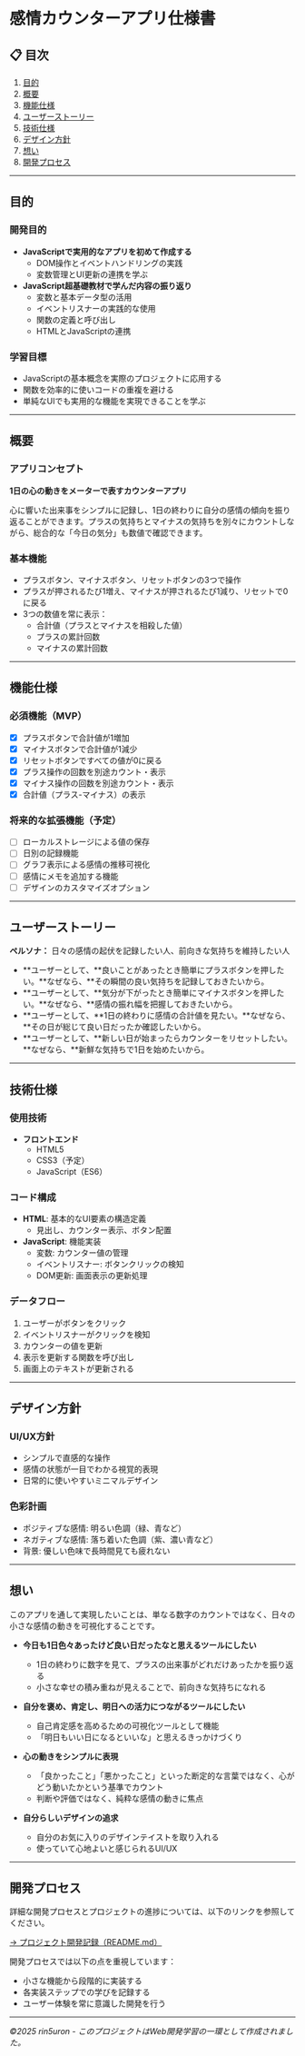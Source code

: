 # 感情カウンターアプリ仕様書

## 📋 目次
1. [目的](#目的)
2. [概要](#概要)
3. [機能仕様](#機能仕様)
4. [ユーザーストーリー](#ユーザーストーリー)
5. [技術仕様](#技術仕様)
6. [デザイン方針](#デザイン方針)
7. [想い](#想い)
8. [開発プロセス](#開発プロセス)

---

## 目的

### 開発目的
- **JavaScriptで実用的なアプリを初めて作成する**
  - DOM操作とイベントハンドリングの実践
  - 変数管理とUI更新の連携を学ぶ
- **JavaScript超基礎教材で学んだ内容の振り返り**
  - 変数と基本データ型の活用
  - イベントリスナーの実践的な使用
  - 関数の定義と呼び出し
  - HTMLとJavaScriptの連携

### 学習目標
- JavaScriptの基本概念を実際のプロジェクトに応用する
- 関数を効率的に使いコードの重複を避ける
- 単純なUIでも実用的な機能を実現できることを学ぶ

---

## 概要

### アプリコンセプト
**1日の心の動きをメーターで表すカウンターアプリ**

心に響いた出来事をシンプルに記録し、1日の終わりに自分の感情の傾向を振り返ることができます。プラスの気持ちとマイナスの気持ちを別々にカウントしながら、総合的な「今日の気分」も数値で確認できます。

### 基本機能
- プラスボタン、マイナスボタン、リセットボタンの3つで操作
- プラスが押されるたび1増え、マイナスが押されるたび1減り、リセットで0に戻る
- 3つの数値を常に表示：
  - 合計値（プラスとマイナスを相殺した値）
  - プラスの累計回数
  - マイナスの累計回数

---

## 機能仕様

### 必須機能（MVP）
- [x] プラスボタンで合計値が1増加
- [x] マイナスボタンで合計値が1減少
- [x] リセットボタンですべての値が0に戻る
- [x] プラス操作の回数を別途カウント・表示
- [x] マイナス操作の回数を別途カウント・表示
- [x] 合計値（プラス-マイナス）の表示

### 将来的な拡張機能（予定）
- [ ] ローカルストレージによる値の保存
- [ ] 日別の記録機能
- [ ] グラフ表示による感情の推移可視化
- [ ] 感情にメモを追加する機能
- [ ] デザインのカスタマイズオプション

---

## ユーザーストーリー

**ペルソナ：** 日々の感情の起伏を記録したい人、前向きな気持ちを維持したい人

- **ユーザーとして、**良いことがあったとき簡単にプラスボタンを押したい。**なぜなら、**その瞬間の良い気持ちを記録しておきたいから。
- **ユーザーとして、**気分が下がったとき簡単にマイナスボタンを押したい。**なぜなら、**感情の振れ幅を把握しておきたいから。
- **ユーザーとして、**1日の終わりに感情の合計値を見たい。**なぜなら、**その日が総じて良い日だったか確認したいから。
- **ユーザーとして、**新しい日が始まったらカウンターをリセットしたい。**なぜなら、**新鮮な気持ちで1日を始めたいから。

---

## 技術仕様

### 使用技術
- **フロントエンド**
  - HTML5
  - CSS3（予定）
  - JavaScript（ES6）

### コード構成
- **HTML**: 基本的なUI要素の構造定義
  - 見出し、カウンター表示、ボタン配置
- **JavaScript**: 機能実装
  - 変数: カウンター値の管理
  - イベントリスナー: ボタンクリックの検知
  - DOM更新: 画面表示の更新処理

### データフロー
1. ユーザーがボタンをクリック
2. イベントリスナーがクリックを検知
3. カウンターの値を更新
4. 表示を更新する関数を呼び出し
5. 画面上のテキストが更新される

---

## デザイン方針

### UI/UX方針
- シンプルで直感的な操作
- 感情の状態が一目でわかる視覚的表現
- 日常的に使いやすいミニマルデザイン

### 色彩計画
- ポジティブな感情: 明るい色調（緑、青など）
- ネガティブな感情: 落ち着いた色調（紫、濃い青など）
- 背景: 優しい色味で長時間見ても疲れない

---

## 想い

このアプリを通して実現したいことは、単なる数字のカウントではなく、日々の小さな感情の動きを可視化することです。

- **今日も1日色々あったけど良い日だったなと思えるツールにしたい**
  - 1日の終わりに数字を見て、プラスの出来事がどれだけあったかを振り返る
  - 小さな幸せの積み重ねが見えることで、前向きな気持ちになれる

- **自分を褒め、肯定し、明日への活力につながるツールにしたい**
  - 自己肯定感を高めるための可視化ツールとして機能
  - 「明日もいい日になるといいな」と思えるきっかけづくり

- **心の動きをシンプルに表現**
  - 「良かったこと」「悪かったこと」といった断定的な言葉ではなく、心がどう動いたかという基準でカウント
  - 判断や評価ではなく、純粋な感情の動きに焦点

- **自分らしいデザインの追求**
  - 自分のお気に入りのデザインテイストを取り入れる
  - 使っていて心地よいと感じられるUI/UX

---

## 開発プロセス

詳細な開発プロセスとプロジェクトの進捗については、以下のリンクを参照してください。

[→ プロジェクト開発記録（README.md）](../../../README.md#ネガポジ感情カウンター)

開発プロセスでは以下の点を重視しています：
- 小さな機能から段階的に実装する
- 各実装ステップでの学びを記録する
- ユーザー体験を常に意識した開発を行う

---

*©2025 rin5uron - このプロジェクトはWeb開発学習の一環として作成されました。* 